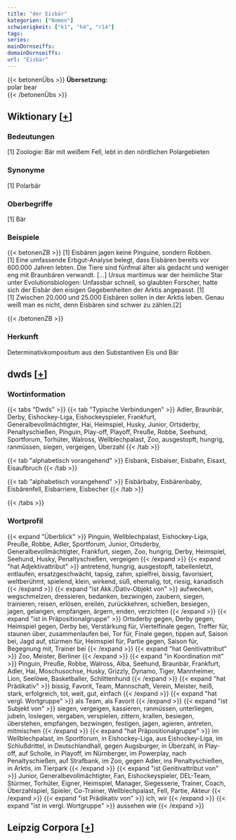 ```yaml
---
title: "der Eisbär"
kategorien: ["Nomen"]
schwierigkeit: ["k1", "h4", "r14"]
tags:
series:
mainDornseiffs:
domainDornseiffs:
url: "Eisbär"
---
```


{{< betonenÜbs >}}
**Übersetzung:**  
polar bear  
{{< /betonenÜbs >}}

## Wiktionary [[+](https://de.wiktionary.org/wiki/Eisbär)]

### Bedeutungen
[1] Zoologie: Bär mit weißem Fell, lebt in den nördlichen Polargebieten  

### Synonyme
[1] Polarbär  

### Oberbegriffe
[1] Bär  

### Beispiele
{{< betonenZB >}}
[1] Eisbären jagen keine Pinguine, sondern Robben.  
[1] Eine umfassende Erbgut-Analyse belegt, dass Eisbären bereits vor 600.000 Jahren lebten. Die Tiere sind fünfmal älter als gedacht und weniger eng mit Braunbären verwandt. […] Ursus maritimus war der heimliche Star unter Evolutionsbiologen: Unfassbar schnell, so glaubten Forscher, hatte sich der Eisbär den eisigen Gegebenheiten der Arktis angepasst. [1]  
[1] Zwischen 20.000 und 25.000 Eisbären sollen in der Arktis leben. Genau weiß man es nicht, denn Eisbären sind schwer zu zählen.[2]  

{{< /betonenZB >}}
### Herkunft
Determinativkompositum aus den Substantiven Eis und Bär  



## dwds [[+](https://www.dwds.de/wb/Eisbär)]

### Wortinformation
{{< tabs "Dwds" >}}
{{< tab "Typische Verbindungen" >}}
Adler, Braunbär, Derby, Eishockey-Liga, Eishockeyspieler, Frankfurt, Generalbevollmächtigter, Hai, Heimspiel, Husky, Junior, Ortsderby, Penaltyschießen, Pinguin, Play-off, Playoff, Preuße, Robbe, Seehund, Sportforum, Torhüter, Walross, Wellblechpalast, Zoo, ausgestopft, hungrig, ranmüssen, siegen, vergeigen, Überzahl
{{< /tab >}}

{{< tab "alphabetisch vorangehend" >}}
Eisbank, Eisbaiser, Eisbahn, Eisaxt, Eisaufbruch
{{< /tab >}}

{{< tab "alphabetisch vorangehend" >}}
Eisbärbaby, Eisbärenbaby, Eisbärenfell, Eisbarriere, Eisbecher
{{< /tab >}}

{{< /tabs >}}

### Wortprofil
{{< expand "Überblick" >}} Pinguin, Wellblechpalast, Eishockey-Liga, Preuße, Robbe, Adler, Sportforum, Junior, Ortsderby, Generalbevollmächtigter, Frankfurt, siegen, Zoo, hungrig, Derby, Heimspiel, Seehund, Husky, Penaltyschießen, vergeigen {{< /expand >}}
{{< expand "hat Adjektivattribut" >}} antretend, hungrig, ausgestopft, tabellenletzt, entlaufen, ersatzgeschwächt, tapsig, zahm, spielfrei, bissig, favorisiert, weltberühmt, spielend, klein, wirkend, süß, ehemalig, tot, riesig, kanadisch {{< /expand >}}
{{< expand "ist Akk./Dativ-Objekt von" >}} aufwecken, wegschmelzen, dressieren, bedanken, bezwingen, zaubern, siegen, trainieren, reisen, erlösen, ereilen, zurückkehren, schießen, besiegen, jagen, gelangen, empfangen, ärgern, enden, verzichten {{< /expand >}}
{{< expand "ist in Präpositionalgruppe" >}} Ortsderby gegen, Derby gegen, Heimspiel gegen, Derby bei, Verstärkung für, Viertelfinale gegen, Treffer für, staunen über, zusammenlaufen bei, Tor für, Finale gegen, tippen auf, Saison bei, Jagd auf, stürmen für, Heimspiel für, Partie gegen, Saison für, Begegnung mit, Trainer bei {{< /expand >}}
{{< expand "hat Genitivattribut" >}} Zoo, Meister, Berliner {{< /expand >}}
{{< expand "in Koordination mit" >}} Pinguin, Preuße, Robbe, Walross, Alba, Seehund, Braunbär, Frankfurt, Adler, Hai, Moschusochse, Husky, Grizzly, Dynamo, Tiger, Mannheimer, Lion, Seelöwe, Basketballer, Schlittenhund {{< /expand >}}
{{< expand "hat Prädikativ" >}} bissig, Favorit, Team, Mannschaft, Verein, Meister, heiß, stark, erfolgreich, tot, weit, gut, einfach {{< /expand >}}
{{< expand "hat vergl. Wortgruppe" >}} als Team, als Favorit {{< /expand >}}
{{< expand "ist Subjekt von" >}} siegen, vergeigen, kassieren, ranmüssen, unterliegen, jubeln, loslegen, vergaben, verspielen, zittern, krallen, besiegen, überstehen, empfangen, bezwingen, festigen, jagen, agieren, antreten, mitmischen {{< /expand >}}
{{< expand "hat Präpositionalgruppe" >}} im Wellblechpalast, im Sportforum, in Eishockey-Liga, aus Eishockey-Liga, im Schlußdrittel, in Deutschlandhall, gegen Augsburger, in Überzahl, in Play-off, auf Scholle, in Playoff, im Nürnberger, im Powerplay, nach Penaltyschießen, auf Strafbank, im Zoo, gegen Adler, ins Penaltyschießen, in Arktis, im Tierpark {{< /expand >}}
{{< expand "ist Genitivattribut von" >}} Junior, Generalbevollmächtigter, Fan, Eishockeyspieler, DEL-Team, Stürmer, Torhüter, Eigner, Heimspiel, Manager, Siegesserie, Trainer, Coach, Überzahlspiel, Spieler, Co-Trainer, Wellblechpalast, Fell, Partie, Akteur {{< /expand >}}
{{< expand "ist Prädikativ von" >}} ich, wir {{< /expand >}}
{{< expand "ist in vergl. Wortgruppe" >}} aussehen wie {{< /expand >}}

## Leipzig Corpora [[+](https://corpora.uni-leipzig.de/en/res?word=Eisbär&corpusId=deu_newscrawl-public_2018)]

